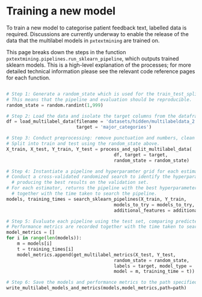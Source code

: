 # Training a new model

To train a new model to categorise patient feedback text, labelled data is required. Discussions are currently underway to enable the release of the data that the multilabel models in `pxtextmining` are trained on.

This page breaks down the steps in the function `pxtextmining.pipelines.run_sklearn_pipeline`, which outputs trained sklearn models. This is a high-level explanation of the processes; for more detailed technical information please see the relevant code reference pages for each function.


```python

# Step 1: Generate a random_state which is used for the train_test_split.
# This means that the pipeline and evaluation should be reproducible.
random_state = random.randint(1,999)

# Step 2: Load the data and isolate the target columns from the dataframe.
df = load_multilabel_data(filename = 'datasets/hidden/multilabeldata_2.csv',
                          target = 'major_categories')

# Step 3: Conduct preprocessing: remove punctuation and numbers, clean whitespace and drop empty lines.
# Split into train and test using the random_state above.
X_train, X_test, Y_train, Y_test = process_and_split_multilabel_data(
                                        df, target = target,
                                        random_state = random_state)

# Step 4: Instantiate a pipeline and hyperparamter grid for each estimator to be tried.
# Conduct a cross-validated randomized search to identify the hyperparameters
  # producing the best results on the validation set.
# For each estimator, returns the pipeline with the best hyperparameters,
  # together with the time taken to search the pipeline.
models, training_times = search_sklearn_pipelines(X_train, Y_train,
                                        models_to_try = models_to_try,
                                        additional_features = additional_features)

# Step 5: Evaluate each pipeline using the test set, comparing predicted values with real values.
# Performance metrics are recorded together with the time taken to search the pipeline.
model_metrics = []
for i in range(len(models)):
    m = models[i]
    t = training_times[i]
    model_metrics.append(get_multilabel_metrics(X_test, Y_test,
                                        random_state = random_state,
                                        labels = target, model_type = 'sklearn',
                                        model = m, training_time = t))

# Step 6: Save the models and performance metrics to the path specified
write_multilabel_models_and_metrics(models,model_metrics,path=path)
```
